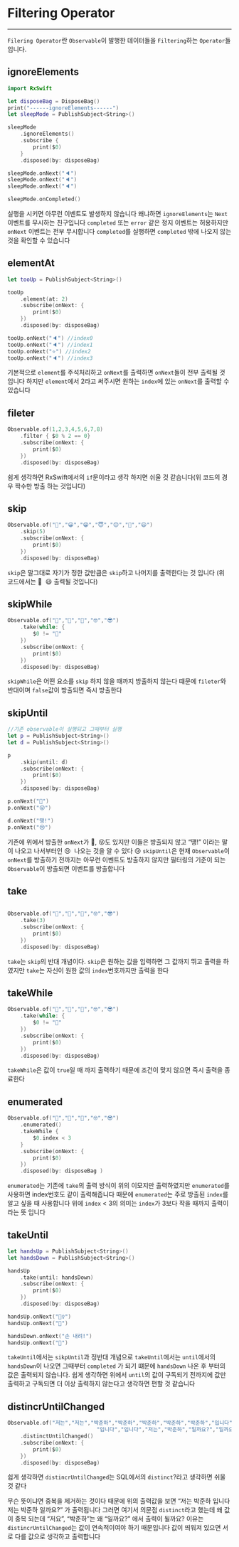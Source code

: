 # Filtering Operator

---

`Filering Operator`란 `Observable`이 발행한 데이터들을 `Filtering`하는 `Operator`들입니다.

## ignoreElements

```swift
import RxSwift

let disposeBag = DisposeBag()
print("------ignoreElements------")
let sleepMode = PublishSubject<String>()

sleepMode
    .ignoreElements()
    .subscribe {
        print($0)
    }
    .disposed(by: disposeBag)

sleepMode.onNext("🔈")
sleepMode.onNext("🔈")
sleepMode.onNext("🔈")

sleepMode.onCompleted()
```

실행을 시키면 아무런 이벤트도 발생하지 않습니다 왜냐하면 `ignoreElements`는 `Next` 이벤트를 무시하는 친구입니다 `completed` 또는 `error` 같은 정지 이벤트는 허용하지만 `onNext` 이벤트는 전부 무시합니다 `completed`를 실행하면 `completed` 밖에 나오지 않는 것을 확인할 수 있습니다

## elementAt

```swift
let tooUp = PublishSubject<String>()

tooUp
    .element(at: 2)
    .subscribe(onNext: {
        print($0)
    })
    .disposed(by: disposeBag)

tooUp.onNext("🔈") //index0
tooUp.onNext("🔈") //index1
tooUp.onNext("⭐️") //index2
tooUp.onNext("🔈") //index3
```

기본적으로 `element`를 주석처리하고 `onNext`를 출력하면 `onNext`들이 전부 출력될 것 입니다 하지만 `element`에서 2라고 써주시면 원하는 `index`에 있는 `onNext`를 출력할 수 있습니다

## fileter

```swift
Observable.of(1,2,3,4,5,6,7,8)
    .filter { $0 % 2 == 0}
    .subscribe(onNext: {
        print($0)
    })
    .disposed(by: disposeBag)
```

쉽게 생각하면 RxSwift에서의 `if`문이라고 생각 하지면 쉬울 것 같습니다(위 코드의 경우 짝수만 방출 하는 것입니다)

## skip

```swift
Observable.of("🥸","😀","😁","😇","😊","🥺","😃")
    .skip(5)
    .subscribe(onNext: {
        print($0)
    })
    .disposed(by: disposeBag)
```

`skip`은 말그대로 자기가 정한 값만큼은 `skip`하고 나머지를 출력한다는 것 입니다 (위 코드에서는 🥺  😃 출력될 것입니다)

## skipWhile

```swift
Observable.of("🥇","🥈","🥉","🤓","😎")
    .take(while: {
        $0 != "🥉"
    })
    .subscribe(onNext: {
        print($0)
    })
    .disposed(by: disposeBag)
```

`skipWhile`은 어떤 요소를 `skip` 하지 않을 때까지 방출하지 않는다 떄문에 `fileter`와 반대이며 `false`값이 방출되면 즉시 방출한다

## skipUntil

```swift
//기존 observable이 실행되고 그때부터 실행
let p = PublishSubject<String>()
let d = PublishSubject<String>()

p
    .skip(until: d)
    .subscribe(onNext: {
        print($0)
    })
    .disposed(by: disposeBag)

p.onNext("🥲")
p.onNext("😜")

d.onNext("땡!")
p.onNext("😢")
```

기존에 위에서 방출한 `onNext`가 🥲, 😜도 있지만 이들은 방출되지 않고 “땡!” 이라는 말이 나오고 나서부터인 😢  나오는 것을 알 수 있다 😢 `skipUntil`은 현재 `Observable`이 `onNext`를 방출하기 전까지는 아무런 이벤트도 방출하지 않지만 필터링의 기준이 되는 `Observable`이 방출되면 이벤트를 방출합니다

## take

```swift

Observable.of("🥇","🥈","🥉","🤓","😎")
    .take(3)
    .subscribe(onNext: {
        print($0)
    })
    .disposed(by: disposeBag)
```

`take`는 `skip`의 반대 개념이다.  `skip`은 원하는 값을 입력하면 그 값까지 뛰고 출력을 하였지만 `take`는 자신이 원한 값의 `index`번호까지만 출력을 한다

## takeWhile

```swift
Observable.of("🥇","🥈","🥉","🤓","😎")
    .take(while: {
        $0 != "🥉"
    })
    .subscribe(onNext: {
        print($0)
    })
    .disposed(by: disposeBag)
```

`takeWhile`은 값이 `true`일 때 까지 출력하기 때문에 조건이 맞지 않으면 즉시 출력을 종료한다

## enumerated

```swift
Observable.of("🥇","🥈","🥉","🤓","😎")
    .enumerated()
    .takeWhile {
        $0.index < 3
    }
    .subscribe(onNext: {
        print($0)
    })
    .disposed(by: disposeBag )
```

`enumerated`는 기존에 `take`의 출력 방식이 위의 이모지만 출력하였지만 `enumerated`를 사용하면 index번호도 같이 출력해줍니다 때문에 `enumerated`는 주로 방출된 `index`를 알고 싶을 때 사용합니다 위에 `index` < 3의 의미는 `index`가 3보다 작을 때까지 출력이라는 뜻 입니다

## takeUntil

```swift
let handsUp = PublishSubject<String>()
let handsDown = PublishSubject<String>()

handsUp
    .take(until: handsDown)
    .subscribe(onNext: {
        print($0)
    })
    .disposed(by: disposeBag)

handsUp.onNext("🙋‍♀️")
handsUp.onNext("🙋")

handsDown.onNext("손 내려!")
handsUp.onNext("🫡")
```

`takeUntil`에서는 `sikpUntil`과 정반대 개념으로 `takeUntil`에서는 `until`에서의 `handsDown`이 나오면 그때부터 `completed` 가 되기 떄문에 `handsDown` 나온 후 부터의 값은 출력되지 않습니다.  쉽게 생각하면 위에서 `until`의 값이 구독되기 전까지에 값만 출력하고 구독되면 더 이상 출력하지 않는다고 생각하면 편할 것 같습니다

## distincrUntilChanged

```swift
Observable.of("저는","저는","박준하","박준하","박준하","박준하","박준하","입니다","입니다",
							"입니다","입니다","저는","박준하","일까요?","일까요?")
    .distinctUntilChanged()
    .subscribe(onNext: {
        print($0)
    })
    .disposed(by: disposeBag)
```

쉽게 생각하면 `distincrUntilChanged`는 SQL에서의 `distinct`?라고 생각하면 쉬울 것 같다

무슨 뜻이냐면 중복을 제거하는 것이다 때문에 위의 출력값을 보면 “저는 박준하 입니다 저는 박준하 일까요?” 가 출력됩니다 그러면 여기서 의문점 `distinct`라고 했는데 왜 값이 중복 되는데 “저요”, “박준하”는 왜 “일까요?” 에서 출력이 될까요? 이유는 `distincrUntilChanged`는 값이 연속적이여야 하기 때문입니다 값이 띄워져 있으면 서로 다를 값으로 생각하고 출력합니다